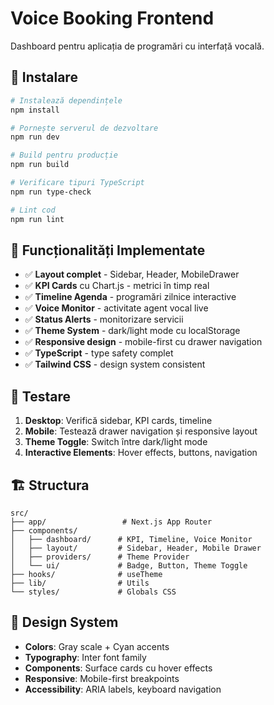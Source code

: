 # Voice Booking Frontend

Dashboard pentru aplicația de programări cu interfață vocală.

## 🚀 Instalare

```bash
# Instalează dependințele
npm install

# Pornește serverul de dezvoltare
npm run dev

# Build pentru producție
npm run build

# Verificare tipuri TypeScript
npm run type-check

# Lint cod
npm run lint
```

## 🎯 Funcționalități Implementate

- ✅ **Layout complet** - Sidebar, Header, MobileDrawer
- ✅ **KPI Cards** cu Chart.js - metrici în timp real
- ✅ **Timeline Agenda** - programări zilnice interactive
- ✅ **Voice Monitor** - activitate agent vocal live
- ✅ **Status Alerts** - monitorizare servicii
- ✅ **Theme System** - dark/light mode cu localStorage
- ✅ **Responsive design** - mobile-first cu drawer navigation
- ✅ **TypeScript** - type safety complet
- ✅ **Tailwind CSS** - design system consistent

## 📱 Testare

1. **Desktop**: Verifică sidebar, KPI cards, timeline
2. **Mobile**: Testează drawer navigation și responsive layout
3. **Theme Toggle**: Switch între dark/light mode
4. **Interactive Elements**: Hover effects, buttons, navigation

## 🏗️ Structura

```
src/
├── app/                 # Next.js App Router
├── components/
│   ├── dashboard/      # KPI, Timeline, Voice Monitor
│   ├── layout/         # Sidebar, Header, Mobile Drawer  
│   ├── providers/      # Theme Provider
│   └── ui/             # Badge, Button, Theme Toggle
├── hooks/              # useTheme
├── lib/                # Utils
└── styles/             # Globals CSS
```

## 🎨 Design System

- **Colors**: Gray scale + Cyan accents
- **Typography**: Inter font family
- **Components**: Surface cards cu hover effects
- **Responsive**: Mobile-first breakpoints
- **Accessibility**: ARIA labels, keyboard navigation